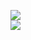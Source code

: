 [![](https://img.shields.io/badge/Made%20With-Github%20Spray-lightgrey.svg?style=for-the-badge&logo=github)](https://github.com/Annihil/github-spray#7791)  
[![](https://i.imgur.com/2DrTn0Z.gif)](https://github.com/Annihil/github-spray)